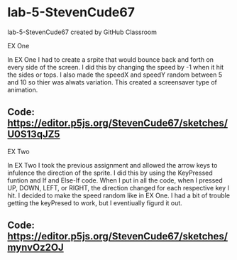 # lab-5-StevenCude67
lab-5-StevenCude67 created by GitHub Classroom

EX One

In EX One I had to create a srpite that would bounce back and forth on every side of the screen. 
I did this by changing the speed by -1 when it hit the sides or tops. I also made the speedX and speedY random between 5 and 10 so
thier was alwats variation. This created a screensaver type of animation.

Code:
https://editor.p5js.org/StevenCude67/sketches/U0S13qJZ5
-------------------------------------------------------

EX Two

In EX Two I took the previous assignment and allowed the arrow keys to infulence the direction of the sprite. I did this by using the KeyPressed funtion 
and If and Else-If code. When I put in all the code, when I pressed UP, DOWN, LEFT, or RIGHT, the direction changed for each respective key I hit. I 
decided to make the speed random like in EX One. I had a bit of trouble getting the keyPresed to work, but I eventiually figurd it out.

Code: 
https://editor.p5js.org/StevenCude67/sketches/mynvOz2OJ
-------------------------------------------------------
